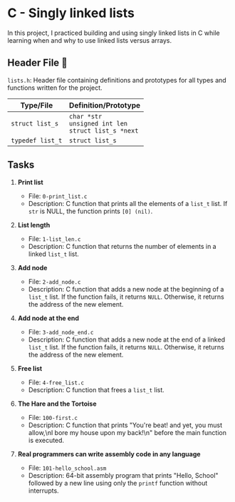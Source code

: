 # C - Singly linked lists

In this project, I practiced building and using singly linked lists in C while learning when and why to use linked lists versus arrays.

## Header File 📁

`lists.h`: Header file containing definitions and prototypes for all types and functions written for the project.

| Type/File   | Definition/Prototype               |
|-------------|-----------------------------------|
| `struct list_s` | `char *str`<br>`unsigned int len`<br>`struct list_s *next` |
| `typedef list_t` | `struct list_s` |

## Tasks

1. **Print list**
   - File: `0-print_list.c`
   - Description: C function that prints all the elements of a `list_t` list. If `str` is NULL, the function prints `[0] (nil)`.

2. **List length**
   - File: `1-list_len.c`
   - Description: C function that returns the number of elements in a linked `list_t` list.

3. **Add node**
   - File: `2-add_node.c`
   - Description: C function that adds a new node at the beginning of a `list_t` list. If the function fails, it returns `NULL`. Otherwise, it returns the address of the new element.

4. **Add node at the end**
   - File: `3-add_node_end.c`
   - Description: C function that adds a new node at the end of a linked `list_t` list. If the function fails, it returns `NULL`. Otherwise, it returns the address of the new element.

5. **Free list**
   - File: `4-free_list.c`
   - Description: C function that frees a `list_t` list.

6. **The Hare and the Tortoise**
   - File: `100-first.c`
   - Description: C function that prints "You're beat! and yet, you must allow,\nI bore my house upon my back!\n" before the main function is executed.

7. **Real programmers can write assembly code in any language**
   - File: `101-hello_school.asm`
   - Description: 64-bit assembly program that prints "Hello, School" followed by a new line using only the `printf` function without interrupts.


